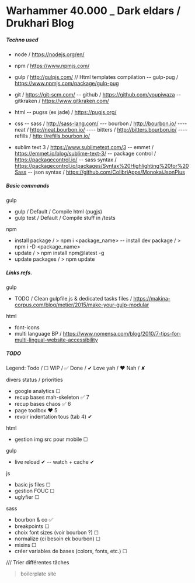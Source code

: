 # Warhammer 40.000 _ Dark eldars / Drukhari Blog



##### Techno used
- node												/ https://nodejs.org/en/
- npm												/ https://www.npmjs.com/
- gulp												/ http://gulpjs.com/
// Html templates compilation
-- gulp-pug											/ https://www.npmjs.com/package/gulp-pug
	
- git												/ https://git-scm.com/
-- github											/ https://github.com/youpiwaza
-- gitkraken										/ https://www.gitkraken.com/

- html
-- pugss (ex jade)									/ https://pugjs.org/

- css
-- sass												/ http://sass-lang.com/
--- bourbon											/ http://bourbon.io/
---- neat											/ http://neat.bourbon.io/
---- bitters										/ http://bitters.bourbon.io/
---- refills										/ http://refills.bourbon.io/

- sublim text 3 									/ https://www.sublimetext.com/3
-- emmet 											/ https://emmet.io/blog/sublime-text-3/
-- package control 									/ https://packagecontrol.io/
-- sass syntax										/ https://packagecontrol.io/packages/Syntax%20Highlighting%20for%20Sass
-- json syntax										/ https://github.com/ColibriApps/MonokaiJsonPlus


##### Basic commands

gulp
- gulp												/ Default / Compile html (pugjs)
- gulp test											/ Default / Compile stuff in /tests

npm
- install package 									/ > npm i <package_name>
-- install dev package								/ > npm i -D <package_name>
- update 											/ > npm install npm@latest -g
- update packages 									/ > npm update



##### Links refs.
gulp
- TODO / Clean gulpfile.js & dedicated tasks files 	/ https://makina-corpus.com/blog/metier/2015/make-your-gulp-modular

html
- font-icons
- multi language BP									/ https://www.nomensa.com/blog/2010/7-tips-for-multi-lingual-website-accessibility


##### TODO
Legend:
Todo / ☐
WIP / ✅
Done / ✔
Love yah / ❤
Nah / ✘



divers										  status / priorities
- google analytics									☐
- recup bases mah-skeleton 							✅ 7
- recup bases chaos		 							✅ 6
- page toolbox										❤ 5
- revoir indentation tous (tab 4)					✔

html
- gestion img src pour mobile						☐

gulp
- live reload										✔
-- watch + cache									✔

js
- basic js files									☐
- gestion FOUC										☐
- uglyfier											☐

sass
- bourbon & co										✅
- breakpoints										☐
- choix font sizes (voir bourbon ?)					☐
- normalize (ci besoin ek bourbon)					☐
- mixins											☐
- créer variables de bases (colors, fonts, etc.)	☐


/// Trier différentes tâches
> boilerplate
> site


